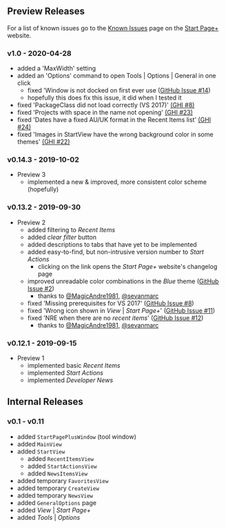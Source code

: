 ## Preview Releases

For a list of known issues go to the [Known Issues][known-issues-url]
page on the [Start Page+][start-page-plus-url] website.

[start-page-plus-url]: https://luminous-software.solutions/start-page-plus
[known-issues-url]: https://luminous-software.solutions/start-page-plus/known-issues

### v1.0 - 2020-04-28

- added a 'MaxWidth' setting
- added an 'Options' command to open Tools | Options | General in one click
  - fixed 'Window is not docked on first ever use ([GitHub Issue #14][github-issue-14])
  - hopefully this does fix this issue, it did when I tested it
- fixed 'PackageClass did not load correctly (VS 2017)' [(GHI #8)][github-issue-8]
- fixed 'Projects with space in the name not opening' [(GHI #23)][github-issue-23]
- fixed 'Dates have a fixed AU/UK format in the Recent Items list' [(GHI #24)][github-issue-24]
- fixed 'Images in StartView have the wrong background color in some themes' [(GHI #22)][github-issue-22]

[github-issue-8]: https://github.com/luminous-software/start-page-plus/issues/8
[github-issue-14]: https://github.com/luminous-software/start-page-plus/issues/14
[github-issue-22]: https://github.com/luminous-software/start-page-plus/issues/22
[github-issue-23]: https://github.com/luminous-software/start-page-plus/issues/23
[github-issue-24]: https://github.com/luminous-software/start-page-plus/issues/24

### v0.14.3 - 2019-10-02

- Preview 3
  - implemented a new & improved, more consistent color scheme (hopefully)

### v0.13.2 - 2019-09-30

- Preview 2
  - added filtering to *Recent Items*
  - added *clear filter* button
  - added descriptions to tabs that have yet to be implemented
  - added easy-to-find, but non-intrusive version number to *Start Actions*
      - clicking on the link opens the *Start Page+* website's changelog page
  - improved unreadable color combinations in the *Blue* theme ([GitHub Issue #2][github-issue-2])
      - thanks to [@MagicAndre1981][MagicAndre1981], [@sevanmarc][sevanmarc]
  - fixed 'Missing prerequisites for VS 2017' ([GitHub Issue #8][github-issue-8])
  - fixed 'Wrong icon shown in _View_ | _Start Page+_' ([GitHub Issue #11][github-issue-11])
  - fixed 'NRE when there are no _recent items_' ([GitHub Issue #12][github-issue-12])
      - thanks to [@MagicAndre1981][MagicAndre1981], [@sevanmarc][sevanmarc]

[github-issue-2]: https://github.com/luminous-software/start-page-plus/issues/2
[github-issue-8]: https://github.com/luminous-software/start-page-plus/issues/8
[github-issue-11]: https://github.com/luminous-software/start-page-plus/issues/11
[github-issue-12]: https://github.com/luminous-software/start-page-plus/issues/12
[sevanmarc]: https://github.com/sevanmarc
[MagicAndre1981]: https://github.com/MagicAndre1981


### v0.12.1 - 2019-09-15

- Preview 1
  - implemented basic *Recent Items*
  - implemented *Start Actions*
  - implemented *Developer News*

## Internal Releases

### v0.1 - v0.11

- added `StartPagePlusWindow` (tool window)
- added `MainView`
- added `StartView`
  - added `RecentItemsView`
  - added `StartActionsView`
  - added `NewsItemsView`
- added temporary `FavoritesView`
- added temporary `CreateView`
- added temporary `NewsView`
- added `GeneralOptions` page
- added *View* | *Start Page+*
- added *Tools* | *Options*